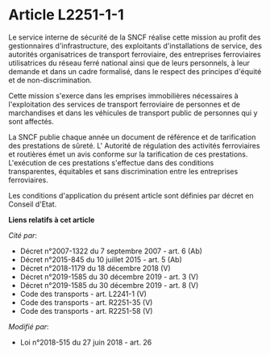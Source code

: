 # Article L2251-1-1

Le service interne de sécurité de la SNCF réalise cette mission au profit des gestionnaires d'infrastructure, des exploitants
d'installations de service, des autorités organisatrices de transport ferroviaire, des entreprises ferroviaires utilisatrices
du réseau ferré national ainsi que de leurs personnels, à leur demande et dans un cadre formalisé, dans le respect des
principes d'équité et de non-discrimination.

Cette mission s'exerce dans les emprises immobilières nécessaires à l'exploitation des services de transport ferroviaire de
personnes et de marchandises et dans les véhicules de transport public de personnes qui y sont affectés.

La SNCF publie chaque année un document de référence et de tarification des prestations de sûreté. L' Autorité de régulation
des activités ferroviaires et routières émet un avis conforme sur la tarification de ces prestations. L'exécution de ces
prestations s'effectue dans des conditions transparentes, équitables et sans discrimination entre les entreprises
ferroviaires.

Les conditions d'application du présent article sont définies par décret en Conseil d'Etat.

**Liens relatifs à cet article**

_Cité par_:

  - Décret n°2007-1322 du 7 septembre 2007 - art. 6 (Ab)
  - Décret n°2015-845 du 10 juillet 2015 - art. 5 (Ab)
  - Décret n°2018-1179 du 18 décembre 2018 (V)
  - Décret n°2019-1585 du 30 décembre 2019 - art. 3 (V)
  - Décret n°2019-1585 du 30 décembre 2019 - art. 8 (V)
  - Code des transports - art. L2241-1 (V)
  - Code des transports - art. R2251-35 (V)
  - Code des transports - art. R2251-58 (V)

_Modifié par_:

  - Loi n°2018-515 du 27 juin 2018 - art. 26
